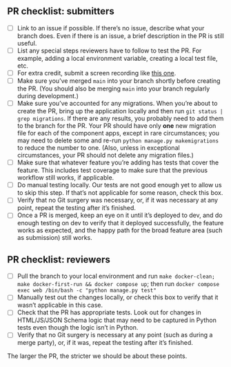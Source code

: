 
## PR checklist: submitters

- [ ]   Link to an issue if possible. If there’s no issue, describe what your branch does. Even if there is an issue, a brief description in the PR is still useful.
- [ ]   List any special steps reviewers have to follow to test the PR. For example, adding a local environment variable, creating a local test file, etc.
- [ ]   For extra credit, submit a screen recording like [this one](https://github.com/GSA-TTS/FAC/pull/1821).
- [ ]   Make sure you’ve merged `main` into your branch shortly before creating the PR. (You should also be merging `main` into your branch regularly during development.)
- [ ]   Make sure you’ve accounted for any migrations. When you’re about to create the PR, bring up the application locally and then run `git status | grep migrations`. If there are any results, you probably need to add them to the branch for the PR. Your PR should have only **one** new migration file for each of the component apps, except in rare circumstances; you may need to delete some and re-run `python manage.py makemigrations` to reduce the number to one. (Also, unless in exceptional circumstances, your PR should not delete any migration files.)
- [ ]   Make sure that whatever feature you’re adding has tests that cover the feature. This includes test coverage to make sure that the previous workflow still works, if applicable.
- [ ]   Do manual testing locally. Our tests are not good enough yet to allow us to skip this step. If that’s not applicable for some reason, check this box.
- [ ]   Verify that no Git surgery was necessary, or, if it was necessary at any point, repeat the testing after it’s finished.
- [ ]   Once a PR is merged, keep an eye on it until it’s deployed to dev, and do enough testing on dev to verify that it deployed successfully, the feature works as expected, and the happy path for the broad feature area (such as submission) still works.

## PR checklist: reviewers

- [ ]   Pull the branch to your local environment and run `make docker-clean; make docker-first-run && docker compose up`; then run `docker compose exec web /bin/bash -c "python manage.py test"`
- [ ]   Manually test out the changes locally, or check this box to verify that it wasn’t applicable in this case.
- [ ]   Check that the PR has appropriate tests. Look out for changes in HTML/JS/JSON Schema logic that may need to be captured in Python tests even though the logic isn’t in Python.
- [ ]   Verify that no Git surgery is necessary at any point (such as during a merge party), or, if it was, repeat the testing after it’s finished.
        
The larger the PR, the stricter we should be about these points.
